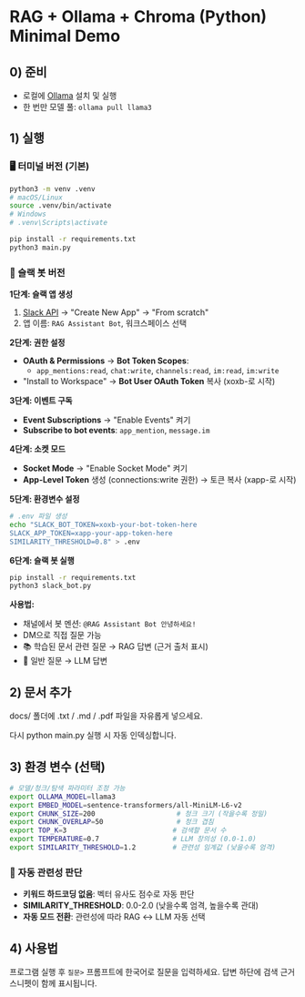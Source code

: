 # RAG + Ollama + Chroma (Python) Minimal Demo

## 0) 준비

- 로컬에 [Ollama](https://ollama.com) 설치 및 실행
- 한 번만 모델 풀: `ollama pull llama3`

## 1) 실행

### 🖥️ 터미널 버전 (기본)

```bash
python3 -m venv .venv
# macOS/Linux
source .venv/bin/activate
# Windows
# .venv\Scripts\activate

pip install -r requirements.txt
python3 main.py
```

### 🤖 슬랙 봇 버전

**1단계: 슬랙 앱 생성**
1. [Slack API](https://api.slack.com/apps) → "Create New App" → "From scratch"
2. 앱 이름: `RAG Assistant Bot`, 워크스페이스 선택

**2단계: 권한 설정**
- **OAuth & Permissions** → **Bot Token Scopes**:
  - `app_mentions:read`, `chat:write`, `channels:read`, `im:read`, `im:write`
- "Install to Workspace" → **Bot User OAuth Token** 복사 (xoxb-로 시작)

**3단계: 이벤트 구독**
- **Event Subscriptions** → "Enable Events" 켜기
- **Subscribe to bot events**: `app_mention`, `message.im`

**4단계: 소켓 모드**
- **Socket Mode** → "Enable Socket Mode" 켜기
- **App-Level Token** 생성 (connections:write 권한) → 토큰 복사 (xapp-로 시작)

**5단계: 환경변수 설정**
```bash
# .env 파일 생성
echo "SLACK_BOT_TOKEN=xoxb-your-bot-token-here
SLACK_APP_TOKEN=xapp-your-app-token-here
SIMILARITY_THRESHOLD=0.8" > .env
```

**6단계: 슬랙 봇 실행**
```bash
pip install -r requirements.txt
python3 slack_bot.py
```

**사용법:**
- 채널에서 봇 멘션: `@RAG Assistant Bot 안녕하세요!`
- DM으로 직접 질문 가능
- 📚 학습된 문서 관련 질문 → RAG 답변 (근거 출처 표시)
- 🤖 일반 질문 → LLM 답변

## 2) 문서 추가

docs/ 폴더에 .txt / .md / .pdf 파일을 자유롭게 넣으세요.

다시 python main.py 실행 시 자동 인덱싱합니다.

## 3) 환경 변수 (선택)

```bash
# 모델/청크/탐색 파라미터 조정 가능
export OLLAMA_MODEL=llama3
export EMBED_MODEL=sentence-transformers/all-MiniLM-L6-v2
export CHUNK_SIZE=200                    # 청크 크기 (작을수록 정밀)
export CHUNK_OVERLAP=50                  # 청크 겹침
export TOP_K=3                          # 검색할 문서 수
export TEMPERATURE=0.7                  # LLM 창의성 (0.0-1.0)
export SIMILARITY_THRESHOLD=1.2         # 관련성 임계값 (낮을수록 엄격)
```

### 🎯 자동 관련성 판단

- **키워드 하드코딩 없음**: 벡터 유사도 점수로 자동 판단
- **SIMILARITY_THRESHOLD**: 0.0-2.0 (낮을수록 엄격, 높을수록 관대)
- **자동 모드 전환**: 관련성에 따라 RAG ↔ LLM 자동 선택

## 4) 사용법

프로그램 실행 후 `질문>` 프롬프트에 한국어로 질문을 입력하세요.
답변 하단에 검색 근거 스니펫이 함께 표시됩니다.

